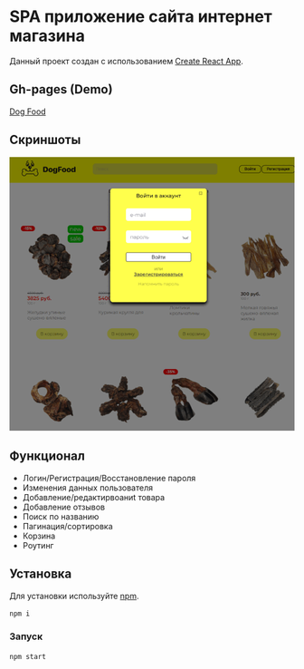 # SPA приложение сайта интернет магазина

Данный проект создан с использованием [Create React App](https://github.com/facebook/create-react-app).

## Gh-pages (Demo)

[Dog Food](https://qwaniii.github.io/thr_homework3_dogs3/)

## Скриншоты
![Screenshots](/public/gif-scr.gif) 

## Функционал

* Логин/Регистрация/Восстановление пароля
* Изменения данных пользователя
* Добавление/редактирвоаниt товара
* Добавление отзывов
* Поиск по названию
* Пагинация/сортировка
* Корзина
* Роутинг

## Установка

Для установки используйте [npm](https://www.npmjs.com/).

```bash
npm i
```

### Запуск

```bash
npm start
```



